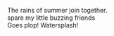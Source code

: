The rains of summer join together.    
spare my little buzzing friends    
Goes plop! Watersplash!    

